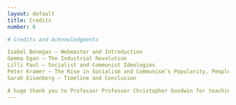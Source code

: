 ```yaml
---
layout: default
title: Credits
number: 6

# Credits and Acknowledgments 

Isabel Benegas – Webmaster and Introduction  
Gemma Egan – The Industrial Revolution  
Lilli Paul – Socialist and Communist Ideologies  
Peter Kramer – The Rise in Socialism and Communism’s Popularity, People's Reaction to These Ideas, and Their Impact on Europe  
Sarah Eisenberg – Timeline and Conclusion  

A huge thank you to Professor Professor Christopher Goodwin for teaching us the skills and giving us the tools to make this website possible. Your guidance and support have been a big help throughout this project, and we’re super grateful for everything we’ve learned!
---
```

